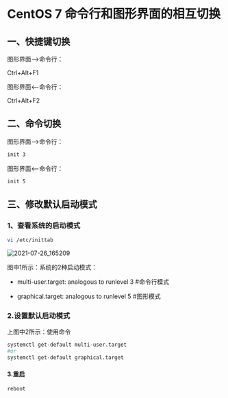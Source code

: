 # CentOS 7 命令行和图形界面的相互切换

## 一、快捷键切换

图形界面——>命令行：

Ctrl+Alt+F1

图形界面<——命令行：

Ctrl+Alt+F2

## 二、命令切换

图形界面——>命令行：

```bash
init 3
```

图形界面<——命令行：

```bash
init 5
```

## 三、修改默认启动模式

### 1、查看系统的启动模式

```bash
vi /etc/inittab
```

![2021-07-26_165209](https://img.qinweizhao.com/2021/07/2021-07-26_165209.png)

图中1所示：系统的2种启动模式：

- multi-user.target: analogous to runlevel 3 #命令行模式

- graphical.target: analogous to runlevel 5  #图形模式

### 2.设置默认启动模式

上图中2所示：使用命令

```bash
systemctl get-default multi-user.target
#or
systemctl get-default graphical.target
```

#### 3.重启

```bash
reboot
```
